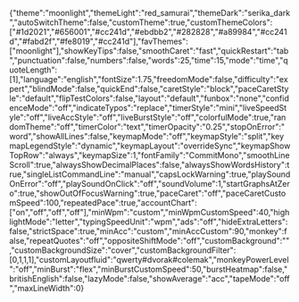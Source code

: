 {"theme":"moonlight","themeLight":"red_samurai","themeDark":"serika_dark","autoSwitchTheme":false,"customTheme":true,"customThemeColors":["#1d2021","#656001","#cc241d","#ebdbb2","#282828","#a89984","#cc241d","#fabd2f","#fe8019","#cc241d"],"favThemes":["moonlight"],"showKeyTips":false,"smoothCaret":"fast","quickRestart":"tab","punctuation":false,"numbers":false,"words":25,"time":15,"mode":"time","quoteLength":[1],"language":"english","fontSize":1.75,"freedomMode":false,"difficulty":"expert","blindMode":false,"quickEnd":false,"caretStyle":"block","paceCaretStyle":"default","flipTestColors":false,"layout":"default","funbox":"none","confidenceMode":"off","indicateTypos":"replace","timerStyle":"mini","liveSpeedStyle":"off","liveAccStyle":"off","liveBurstStyle":"off","colorfulMode":true,"randomTheme":"off","timerColor":"text","timerOpacity":"0.25","stopOnError":"word","showAllLines":false,"keymapMode":"off","keymapStyle":"split","keymapLegendStyle":"dynamic","keymapLayout":"overrideSync","keymapShowTopRow":"always","keymapSize":1,"fontFamily":"CommitMono","smoothLineScroll":true,"alwaysShowDecimalPlaces":false,"alwaysShowWordsHistory":true,"singleListCommandLine":"manual","capsLockWarning":true,"playSoundOnError":"off","playSoundOnClick":"off","soundVolume":1,"startGraphsAtZero":true,"showOutOfFocusWarning":true,"paceCaret":"off","paceCaretCustomSpeed":100,"repeatedPace":true,"accountChart":["on","off","off","off"],"minWpm":"custom","minWpmCustomSpeed":40,"highlightMode":"letter","typingSpeedUnit":"wpm","ads":"off","hideExtraLetters":false,"strictSpace":true,"minAcc":"custom","minAccCustom":90,"monkey":false,"repeatQuotes":"off","oppositeShiftMode":"off","customBackground":"","customBackgroundSize":"cover","customBackgroundFilter":[0,1,1,1],"customLayoutfluid":"qwerty#dvorak#colemak","monkeyPowerLevel":"off","minBurst":"flex","minBurstCustomSpeed":50,"burstHeatmap":false,"britishEnglish":false,"lazyMode":false,"showAverage":"acc","tapeMode":"off","maxLineWidth":0}
